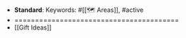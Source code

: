 - **Standard**: 
Keywords: #[[🗺 Areas]], #active
- ========================================
- [[Gift Ideas]]
